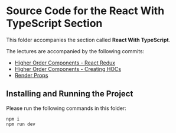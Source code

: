# Source Code for the React With TypeScript Section

This folder accompanies the section called **React With TypeScript**.

The lectures are accompanied by the following commits:

- [Higher Order Components - React Redux](https://github.com/d-dmytro/react-with-typescript/commit/76e9f5f471812fbd9bf551e0830489723fdca823)
- [Higher Order Components - Creating HOCs](https://github.com/d-dmytro/react-with-typescript/commit/0423eaa961cf1b39a9104580438867d56562f4b0)
- [Render Props](https://github.com/d-dmytro/react-with-typescript/commit/1d79b9558c0efa2f60232cc5997d8f7a27d65625)

## Installing and Running the Project

Please run the following commands in this folder:

```
npm i
npm run dev
```
